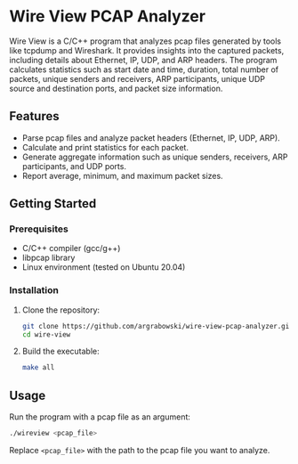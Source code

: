 # Wire View PCAP Analyzer

Wire View is a C/C++ program that analyzes pcap files generated by tools like tcpdump and Wireshark. It provides insights into the captured packets, including details about Ethernet, IP, UDP, and ARP headers. The program calculates statistics such as start date and time, duration, total number of packets, unique senders and receivers, ARP participants, unique UDP source and destination ports, and packet size information.

## Features

- Parse pcap files and analyze packet headers (Ethernet, IP, UDP, ARP).
- Calculate and print statistics for each packet.
- Generate aggregate information such as unique senders, receivers, ARP participants, and UDP ports.
- Report average, minimum, and maximum packet sizes.

## Getting Started

### Prerequisites

- C/C++ compiler (gcc/g++)
- libpcap library
- Linux environment (tested on Ubuntu 20.04)

### Installation

1. Clone the repository:

    ```bash
    git clone https://github.com/argrabowski/wire-view-pcap-analyzer.git
    cd wire-view
    ```

2. Build the executable:

    ```bash
    make all
    ```

## Usage

Run the program with a pcap file as an argument:

```bash
./wireview <pcap_file>
```

Replace `<pcap_file>` with the path to the pcap file you want to analyze.

